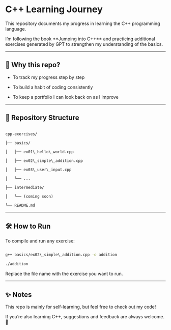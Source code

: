# C++ Learning Journey



This repository documents my progress in learning the C++ programming language.

I’m following the book \*\*Jumping into C++\*\* and practicing additional exercises generated by GPT to strengthen my understanding of the basics.



---



## 🚀 Why this repo?



* To track my progress step by step

* To build a habit of coding consistently

* To keep a portfolio I can look back on as I improve



---



## 📂 Repository Structure



```

cpp-exercises/

├── basics/

│   ├── ex01\_hello\_world.cpp

│   ├── ex02\_simple\_addition.cpp

│   ├── ex03\_user\_input.cpp

│   └── ...

├── intermediate/

│   └── (coming soon)

└── README.md

```



---



## 🛠️ How to Run



To compile and run any exercise:



```bash

g++ basics/ex02\_simple\_addition.cpp -o addition

./addition

```



Replace the file name with the exercise you want to run.



---



## ✨ Notes



This repo is mainly for self-learning, but feel free to check out my code!

If you’re also learning C++, suggestions and feedback are always welcome. 🙂







